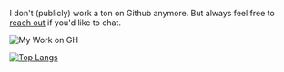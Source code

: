 I don't (publicly) work a ton on Github anymore. But always feel free to [reach out](https://pdwaggoner.github.io/) if you'd like to chat.

![My Work on GH](https://github-readme-stats.vercel.app/api/?username=pdwaggoner&show_icons=true&title_color=fff&icon_color=79ff97&text_color=9f9f9f&bg_color=151515)

[![Top Langs](https://github-readme-stats.vercel.app/api/top-langs/?username=pdwaggoner&layout=compact)](https://github.com/pdwaggoner/github-readme-stats)

